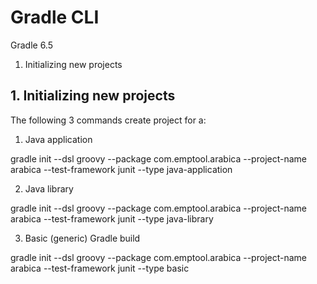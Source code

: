 # Gradle CLI

Gradle 6.5

1.  Initializing new projects


## 1.  Initializing new projects

The following 3 commands create project for a:

1.  Java application

gradle init --dsl groovy --package com.emptool.arabica --project-name arabica --test-framework junit --type java-application

2.  Java library

gradle init --dsl groovy --package com.emptool.arabica --project-name arabica --test-framework junit --type java-library

3.  Basic (generic) Gradle build

gradle init --dsl groovy --package com.emptool.arabica --project-name arabica --test-framework junit --type basic

